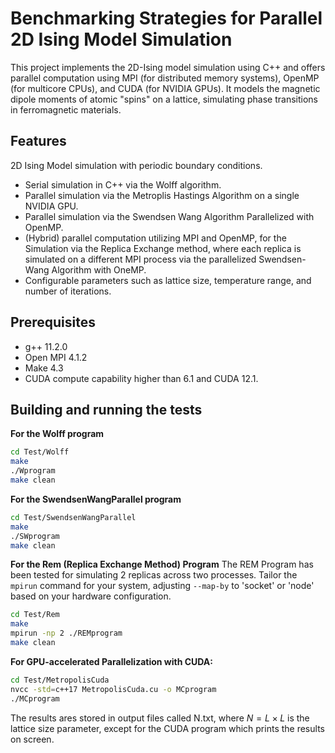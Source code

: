 # Benchmarking Strategies for Parallel 2D Ising Model Simulation     
This project implements the 2D-Ising model simulation using C++ and offers parallel computation using MPI (for distributed memory systems), OpenMP (for multicore CPUs), and CUDA (for NVIDIA GPUs). It models the magnetic dipole moments of atomic "spins" on a lattice, simulating phase transitions in ferromagnetic materials. 

## Features
2D Ising Model simulation with periodic boundary conditions.

- Serial simulation in C++ via the Wolff algorithm.
- Parallel simulation via the Metroplis Hastings Algorithm on a single NVIDIA GPU.
- Parallel simulation via the Swendsen Wang Algorithm Parallelized with OpenMP.
- (Hybrid) parallel computation utilizing MPI and OpenMP, for the Simulation via the  Replica Exchange method, where each replica is simulated on a different MPI process via the parallelized Swendsen-Wang Algorithm with OneMP.
- Configurable parameters such as lattice size, temperature range, and number of iterations.

## Prerequisites

- g++ 11.2.0
- Open MPI 4.1.2
- Make 4.3
- CUDA compute capability higher than 6.1 and CUDA 12.1.

## Building and running the tests

**For the Wolff program**
```bash
cd Test/Wolff
make
./Wprogram
make clean
```

**For the SwendsenWangParallel program**
```bash
cd Test/SwendsenWangParallel
make
./SWprogram
make clean
```
**For the Rem (Replica Exchange Method) Program**
The REM Program has been tested for simulating 2 replicas across two processes. Tailor the `mpirun` command for your system, adjusting `--map-by` to 'socket' or 'node' based on your hardware configuration.

```bash
cd Test/Rem
make
mpirun -np 2 ./REMprogram
make clean
```

**For GPU-accelerated Parallelization with CUDA:**
```bash
cd Test/MetropolisCuda
nvcc -std=c++17 MetropolisCuda.cu -o MCprogram
./MCprogram
```
The results ares stored in output files called N.txt, where $N=L \times L$ is the lattice size parameter, except for the CUDA program which prints the results on screen. 






